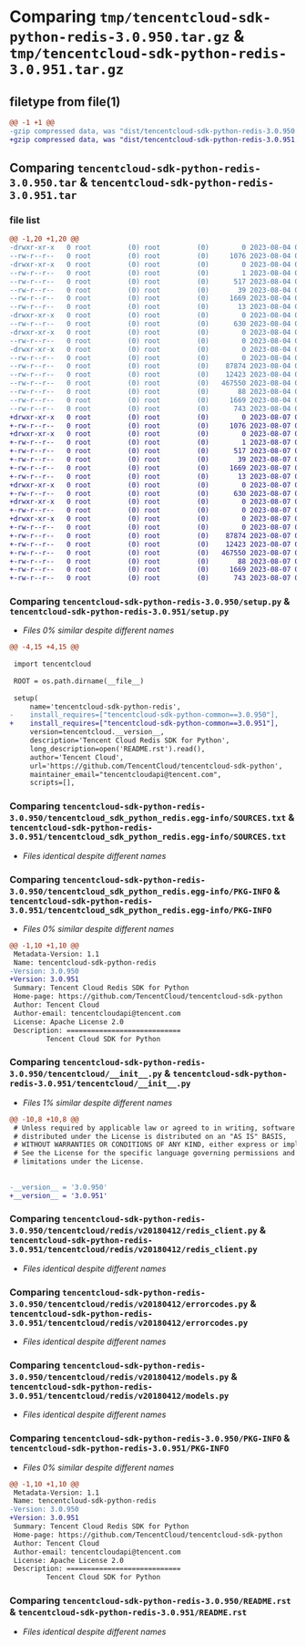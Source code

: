 # Comparing `tmp/tencentcloud-sdk-python-redis-3.0.950.tar.gz` & `tmp/tencentcloud-sdk-python-redis-3.0.951.tar.gz`

## filetype from file(1)

```diff
@@ -1 +1 @@
-gzip compressed data, was "dist/tencentcloud-sdk-python-redis-3.0.950.tar", last modified: Fri Aug  4 00:32:35 2023, max compression
+gzip compressed data, was "dist/tencentcloud-sdk-python-redis-3.0.951.tar", last modified: Mon Aug  7 00:32:17 2023, max compression
```

## Comparing `tencentcloud-sdk-python-redis-3.0.950.tar` & `tencentcloud-sdk-python-redis-3.0.951.tar`

### file list

```diff
@@ -1,20 +1,20 @@
-drwxr-xr-x   0 root         (0) root         (0)        0 2023-08-04 00:32:35.000000 tencentcloud-sdk-python-redis-3.0.950/
--rw-r--r--   0 root         (0) root         (0)     1076 2023-08-04 00:32:35.000000 tencentcloud-sdk-python-redis-3.0.950/setup.py
-drwxr-xr-x   0 root         (0) root         (0)        0 2023-08-04 00:32:35.000000 tencentcloud-sdk-python-redis-3.0.950/tencentcloud_sdk_python_redis.egg-info/
--rw-r--r--   0 root         (0) root         (0)        1 2023-08-04 00:32:35.000000 tencentcloud-sdk-python-redis-3.0.950/tencentcloud_sdk_python_redis.egg-info/dependency_links.txt
--rw-r--r--   0 root         (0) root         (0)      517 2023-08-04 00:32:35.000000 tencentcloud-sdk-python-redis-3.0.950/tencentcloud_sdk_python_redis.egg-info/SOURCES.txt
--rw-r--r--   0 root         (0) root         (0)       39 2023-08-04 00:32:35.000000 tencentcloud-sdk-python-redis-3.0.950/tencentcloud_sdk_python_redis.egg-info/requires.txt
--rw-r--r--   0 root         (0) root         (0)     1669 2023-08-04 00:32:35.000000 tencentcloud-sdk-python-redis-3.0.950/tencentcloud_sdk_python_redis.egg-info/PKG-INFO
--rw-r--r--   0 root         (0) root         (0)       13 2023-08-04 00:32:35.000000 tencentcloud-sdk-python-redis-3.0.950/tencentcloud_sdk_python_redis.egg-info/top_level.txt
-drwxr-xr-x   0 root         (0) root         (0)        0 2023-08-04 00:32:35.000000 tencentcloud-sdk-python-redis-3.0.950/tencentcloud/
--rw-r--r--   0 root         (0) root         (0)      630 2023-08-04 00:32:35.000000 tencentcloud-sdk-python-redis-3.0.950/tencentcloud/__init__.py
-drwxr-xr-x   0 root         (0) root         (0)        0 2023-08-04 00:32:35.000000 tencentcloud-sdk-python-redis-3.0.950/tencentcloud/redis/
--rw-r--r--   0 root         (0) root         (0)        0 2023-08-04 00:32:35.000000 tencentcloud-sdk-python-redis-3.0.950/tencentcloud/redis/__init__.py
-drwxr-xr-x   0 root         (0) root         (0)        0 2023-08-04 00:32:35.000000 tencentcloud-sdk-python-redis-3.0.950/tencentcloud/redis/v20180412/
--rw-r--r--   0 root         (0) root         (0)        0 2023-08-04 00:32:35.000000 tencentcloud-sdk-python-redis-3.0.950/tencentcloud/redis/v20180412/__init__.py
--rw-r--r--   0 root         (0) root         (0)    87874 2023-08-04 00:32:35.000000 tencentcloud-sdk-python-redis-3.0.950/tencentcloud/redis/v20180412/redis_client.py
--rw-r--r--   0 root         (0) root         (0)    12423 2023-08-04 00:32:35.000000 tencentcloud-sdk-python-redis-3.0.950/tencentcloud/redis/v20180412/errorcodes.py
--rw-r--r--   0 root         (0) root         (0)   467550 2023-08-04 00:32:35.000000 tencentcloud-sdk-python-redis-3.0.950/tencentcloud/redis/v20180412/models.py
--rw-r--r--   0 root         (0) root         (0)       88 2023-08-04 00:32:35.000000 tencentcloud-sdk-python-redis-3.0.950/setup.cfg
--rw-r--r--   0 root         (0) root         (0)     1669 2023-08-04 00:32:35.000000 tencentcloud-sdk-python-redis-3.0.950/PKG-INFO
--rw-r--r--   0 root         (0) root         (0)      743 2023-08-04 00:32:35.000000 tencentcloud-sdk-python-redis-3.0.950/README.rst
+drwxr-xr-x   0 root         (0) root         (0)        0 2023-08-07 00:32:17.000000 tencentcloud-sdk-python-redis-3.0.951/
+-rw-r--r--   0 root         (0) root         (0)     1076 2023-08-07 00:32:17.000000 tencentcloud-sdk-python-redis-3.0.951/setup.py
+drwxr-xr-x   0 root         (0) root         (0)        0 2023-08-07 00:32:17.000000 tencentcloud-sdk-python-redis-3.0.951/tencentcloud_sdk_python_redis.egg-info/
+-rw-r--r--   0 root         (0) root         (0)        1 2023-08-07 00:32:17.000000 tencentcloud-sdk-python-redis-3.0.951/tencentcloud_sdk_python_redis.egg-info/dependency_links.txt
+-rw-r--r--   0 root         (0) root         (0)      517 2023-08-07 00:32:17.000000 tencentcloud-sdk-python-redis-3.0.951/tencentcloud_sdk_python_redis.egg-info/SOURCES.txt
+-rw-r--r--   0 root         (0) root         (0)       39 2023-08-07 00:32:17.000000 tencentcloud-sdk-python-redis-3.0.951/tencentcloud_sdk_python_redis.egg-info/requires.txt
+-rw-r--r--   0 root         (0) root         (0)     1669 2023-08-07 00:32:17.000000 tencentcloud-sdk-python-redis-3.0.951/tencentcloud_sdk_python_redis.egg-info/PKG-INFO
+-rw-r--r--   0 root         (0) root         (0)       13 2023-08-07 00:32:17.000000 tencentcloud-sdk-python-redis-3.0.951/tencentcloud_sdk_python_redis.egg-info/top_level.txt
+drwxr-xr-x   0 root         (0) root         (0)        0 2023-08-07 00:32:17.000000 tencentcloud-sdk-python-redis-3.0.951/tencentcloud/
+-rw-r--r--   0 root         (0) root         (0)      630 2023-08-07 00:32:17.000000 tencentcloud-sdk-python-redis-3.0.951/tencentcloud/__init__.py
+drwxr-xr-x   0 root         (0) root         (0)        0 2023-08-07 00:32:17.000000 tencentcloud-sdk-python-redis-3.0.951/tencentcloud/redis/
+-rw-r--r--   0 root         (0) root         (0)        0 2023-08-07 00:32:17.000000 tencentcloud-sdk-python-redis-3.0.951/tencentcloud/redis/__init__.py
+drwxr-xr-x   0 root         (0) root         (0)        0 2023-08-07 00:32:17.000000 tencentcloud-sdk-python-redis-3.0.951/tencentcloud/redis/v20180412/
+-rw-r--r--   0 root         (0) root         (0)        0 2023-08-07 00:32:17.000000 tencentcloud-sdk-python-redis-3.0.951/tencentcloud/redis/v20180412/__init__.py
+-rw-r--r--   0 root         (0) root         (0)    87874 2023-08-07 00:32:17.000000 tencentcloud-sdk-python-redis-3.0.951/tencentcloud/redis/v20180412/redis_client.py
+-rw-r--r--   0 root         (0) root         (0)    12423 2023-08-07 00:32:17.000000 tencentcloud-sdk-python-redis-3.0.951/tencentcloud/redis/v20180412/errorcodes.py
+-rw-r--r--   0 root         (0) root         (0)   467550 2023-08-07 00:32:17.000000 tencentcloud-sdk-python-redis-3.0.951/tencentcloud/redis/v20180412/models.py
+-rw-r--r--   0 root         (0) root         (0)       88 2023-08-07 00:32:17.000000 tencentcloud-sdk-python-redis-3.0.951/setup.cfg
+-rw-r--r--   0 root         (0) root         (0)     1669 2023-08-07 00:32:17.000000 tencentcloud-sdk-python-redis-3.0.951/PKG-INFO
+-rw-r--r--   0 root         (0) root         (0)      743 2023-08-07 00:32:17.000000 tencentcloud-sdk-python-redis-3.0.951/README.rst
```

### Comparing `tencentcloud-sdk-python-redis-3.0.950/setup.py` & `tencentcloud-sdk-python-redis-3.0.951/setup.py`

 * *Files 0% similar despite different names*

```diff
@@ -4,15 +4,15 @@
 
 import tencentcloud
 
 ROOT = os.path.dirname(__file__)
 
 setup(
     name='tencentcloud-sdk-python-redis',
-    install_requires=["tencentcloud-sdk-python-common==3.0.950"],
+    install_requires=["tencentcloud-sdk-python-common==3.0.951"],
     version=tencentcloud.__version__,
     description='Tencent Cloud Redis SDK for Python',
     long_description=open('README.rst').read(),
     author='Tencent Cloud',
     url='https://github.com/TencentCloud/tencentcloud-sdk-python',
     maintainer_email="tencentcloudapi@tencent.com",
     scripts=[],
```

### Comparing `tencentcloud-sdk-python-redis-3.0.950/tencentcloud_sdk_python_redis.egg-info/SOURCES.txt` & `tencentcloud-sdk-python-redis-3.0.951/tencentcloud_sdk_python_redis.egg-info/SOURCES.txt`

 * *Files identical despite different names*

### Comparing `tencentcloud-sdk-python-redis-3.0.950/tencentcloud_sdk_python_redis.egg-info/PKG-INFO` & `tencentcloud-sdk-python-redis-3.0.951/tencentcloud_sdk_python_redis.egg-info/PKG-INFO`

 * *Files 0% similar despite different names*

```diff
@@ -1,10 +1,10 @@
 Metadata-Version: 1.1
 Name: tencentcloud-sdk-python-redis
-Version: 3.0.950
+Version: 3.0.951
 Summary: Tencent Cloud Redis SDK for Python
 Home-page: https://github.com/TencentCloud/tencentcloud-sdk-python
 Author: Tencent Cloud
 Author-email: tencentcloudapi@tencent.com
 License: Apache License 2.0
 Description: ============================
         Tencent Cloud SDK for Python
```

### Comparing `tencentcloud-sdk-python-redis-3.0.950/tencentcloud/__init__.py` & `tencentcloud-sdk-python-redis-3.0.951/tencentcloud/__init__.py`

 * *Files 1% similar despite different names*

```diff
@@ -10,8 +10,8 @@
 # Unless required by applicable law or agreed to in writing, software
 # distributed under the License is distributed on an "AS IS" BASIS,
 # WITHOUT WARRANTIES OR CONDITIONS OF ANY KIND, either express or implied.
 # See the License for the specific language governing permissions and
 # limitations under the License.
 
 
-__version__ = '3.0.950'
+__version__ = '3.0.951'
```

### Comparing `tencentcloud-sdk-python-redis-3.0.950/tencentcloud/redis/v20180412/redis_client.py` & `tencentcloud-sdk-python-redis-3.0.951/tencentcloud/redis/v20180412/redis_client.py`

 * *Files identical despite different names*

### Comparing `tencentcloud-sdk-python-redis-3.0.950/tencentcloud/redis/v20180412/errorcodes.py` & `tencentcloud-sdk-python-redis-3.0.951/tencentcloud/redis/v20180412/errorcodes.py`

 * *Files identical despite different names*

### Comparing `tencentcloud-sdk-python-redis-3.0.950/tencentcloud/redis/v20180412/models.py` & `tencentcloud-sdk-python-redis-3.0.951/tencentcloud/redis/v20180412/models.py`

 * *Files identical despite different names*

### Comparing `tencentcloud-sdk-python-redis-3.0.950/PKG-INFO` & `tencentcloud-sdk-python-redis-3.0.951/PKG-INFO`

 * *Files 0% similar despite different names*

```diff
@@ -1,10 +1,10 @@
 Metadata-Version: 1.1
 Name: tencentcloud-sdk-python-redis
-Version: 3.0.950
+Version: 3.0.951
 Summary: Tencent Cloud Redis SDK for Python
 Home-page: https://github.com/TencentCloud/tencentcloud-sdk-python
 Author: Tencent Cloud
 Author-email: tencentcloudapi@tencent.com
 License: Apache License 2.0
 Description: ============================
         Tencent Cloud SDK for Python
```

### Comparing `tencentcloud-sdk-python-redis-3.0.950/README.rst` & `tencentcloud-sdk-python-redis-3.0.951/README.rst`

 * *Files identical despite different names*


